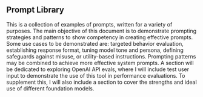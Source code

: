 ## Prompt Library

This is a collection of examples of prompts, written for a variety of purposes. The main objective of this document is to demonstrate prompting strategies and patterns to show competency in creating effective prompts. Some use cases to be demonstrated are: targeted behavior evaluation, establishing response format, tuning model tone and persona, defining safeguards against misuse, or utility-based instructions. Prompting patterns may be combined to achieve more effective system prompts. A section will be dedicated to exploring OpenAI API evals, where I will include test user input to demonstrate the use of this tool in performance evaluations. To supplement this, I will also include a section to cover the strengths and ideal use of different foundation models.
